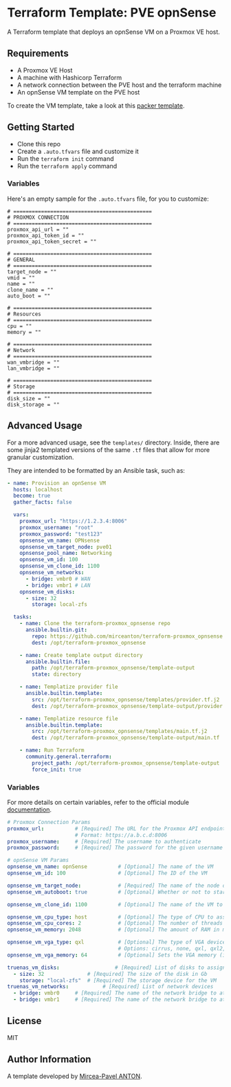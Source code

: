 # Terraform Template: PVE opnSense

A Terraform template that deploys an opnSense VM on a Proxmox VE host.

## Requirements

- A Proxmox VE Host
- A machine with Hashicorp Terraform
- A network connection between the PVE host and the terraform machine
- An opnSense VM template on the PVE host

To create the VM template, take a look at this [packer template](https://github.com/mirceanton/packer-proxmox_opnsense).

## Getting Started

- Clone this repo
- Create a `.auto.tfvars` file and customize it
- Run the `terraform init` command
- Run the `terraform apply` command

### Variables

Here's an empty sample for the `.auto.tfvars` file, for you to customize:

``` hcl
# =============================================
# PROXMOX CONNECTION
# =============================================
proxmox_api_url = ""
proxmox_api_token_id = ""
proxmox_api_token_secret = ""

# =============================================
# GENERAL
# =============================================
target_node = ""
vmid = ""
name = ""
clone_name = ""
auto_boot = ""

# =============================================
# Resources
# =============================================
cpu = ""
memory = ""

# =============================================
# Network
# =============================================
wan_vmbridge = ""
lan_vmbridge = ""

# =============================================
# Storage
# =============================================
disk_size = ""
disk_storage = ""
```

## Advanced Usage

For a more advanced usage, see the `templates/` directory. Inside, there are some jinja2 templated versions of the same `.tf` files that allow for more granular customization.

They are intended to be formatted by an Ansible task, such as:

``` yml
- name: Provision an opnSense VM
  hosts: localhost
  become: true
  gather_facts: false

  vars:
    proxmox_url: "https://1.2.3.4:8006"
    proxmox_username: "root"
    proxmox_password: "test123"
    opnsense_vm_name: OPNsense
    opnsense_vm_target_node: pve01
    opnsense_pool_name: Networking
    opnsense_vm_id: 100
    opnsense_vm_clone_id: 1100
    opnsense_vm_networks:
      - bridge: vmbr0 # WAN
      - bridge: vmbr1 # LAN
    opnsense_vm_disks:
      - size: 32
        storage: local-zfs

  tasks:
    - name: Clone the terraform-proxmox_opnsense repo
      ansible.builtin.git:
        repo: https://github.com/mirceanton/terraform-proxmox_opnsense
        dest: /opt/terraform-proxmox_opnsense

    - name: Create template output directory
      ansible.builtin.file:
        path: /opt/terraform-proxmox_opnsense/template-output
        state: directory

    - name: Templatize provider file
      ansible.builtin.template:
        src: /opt/terraform-proxmox_opnsense/templates/provider.tf.j2
        dest: /opt/terraform-proxmox_opnsense/template-output/provider.tf

    - name: Templatize resource file
      ansible.builtin.template:
        src: /opt/terraform-proxmox_opnsense/templates/main.tf.j2
        dest: /opt/terraform-proxmox_opnsense/template-output/main.tf

    - name: Run Terraform
      community.general.terraform:
        project_path: /opt/terraform-proxmox_opnsense/template-output
        force_init: true
```

### Variables

For more details on certain variables, refer to the official module [documentation](https://registry.terraform.io/providers/Telmate/proxmox/latest/docs/resources/vm_qemu).

``` yml
# Proxmox Connection Params
proxmox_url:          # [Required] The URL for the Proxmox API endpoint
                      # Format: https://a.b.c.d:8006
proxmox_username:     # [Required] The username to authenticate
proxmox_password:     # [Required] The password for the given username

# opnSense VM Params
opnsense_vm_name: opnSense          # [Optional] The name of the VM
opnsense_vm_id: 100                 # [Optional] The ID of the VM

opnsense_vm_target_node:            # [Required] The name of the node on which to deploy the VM
opnsense_vm_autoboot: true          # [Optional] Whether or not to start the VM on boot

opnsense_vm_clone_id: 1100          # [Optional] The name of the VM to clone

opnsense_vm_cpu_type: host          # [Optional] The type of CPU to assign to the VM
opnsense_vm_cpu_cores: 2            # [Optional] The number of threads to assign to the VM
opnsense_vm_memory: 2048            # [Optional] The amount of RAM in mb to assign to the VM

opnsense_vm_vga_type: qxl           # [Optional] The type of VGA device.
                                    # Options: cirrus, none, qxl, qxl2, qxl3, qxl4, serial0, serial1, serial2, serial3, std, virtio, vmware.
opnsense_vm_vga_memory: 64          # [Optional] Sets the VGA memory (in MiB). Has no effect with serial display type.

truenas_vm_disks:                  # [Required] List of disks to assign to the VM 
  - size: 32              # [Required] The size of the disk in Gb
    storage: "local-zfs"  # [Required] The storage device for the VM
truenas_vm_networks:           # [Required] List of network devices
  - bridge: vmbr0     # [Required] The name of the network bridge to attach to. (vmbr0, vmbr1 etc)
  - bridge: vmbr1     # [Required] The name of the network bridge to attach to. (vmbr0, vmbr1 etc)
```

## License

MIT

## Author Information

A template developed by [Mircea-Pavel ANTON](https://www.mirceanton.com).
